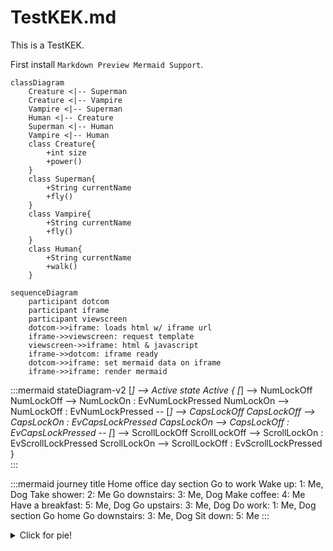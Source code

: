 # TestKEK.md
This is a TestKEK. 

First install `Markdown Preview Mermaid Support`.


```mermaid
classDiagram
    Creature <|-- Superman
    Creature <|-- Vampire
    Vampire <|-- Superman
    Human <|-- Creature
    Superman <|-- Human
    Vampire <|-- Human
    class Creature{
        +int size
        +power()
    }
    class Superman{
        +String currentName
        +fly()
    }
    class Vampire{
        +String currentName
        +fly()
    }
    class Human{
        +String currentName
        +walk()
    }
```

```mermaid
sequenceDiagram
    participant dotcom
    participant iframe
    participant viewscreen
    dotcom->>iframe: loads html w/ iframe url
    iframe->>viewscreen: request template
    viewscreen->>iframe: html & javascript
    iframe->>dotcom: iframe ready
    dotcom->>iframe: set mermaid data on iframe
    iframe->>iframe: render mermaid
```

:::mermaid
stateDiagram-v2
    [*] --> Active
    state Active {
        [*] --> NumLockOff
        NumLockOff --> NumLockOn : EvNumLockPressed
        NumLockOn --> NumLockOff : EvNumLockPressed
        --
        [*] --> CapsLockOff
        CapsLockOff --> CapsLockOn : EvCapsLockPressed
        CapsLockOn --> CapsLockOff : EvCapsLockPressed
        --
        [*] --> ScrollLockOff
        ScrollLockOff --> ScrollLockOn : EvScrollLockPressed
        ScrollLockOn --> ScrollLockOff : EvScrollLockPressed
    }    
:::

:::mermaid
journey
    title Home office day
    section Go to work
      Wake up: 1: Me, Dog
      Take shower: 2: Me
      Go downstairs: 3: Me, Dog
      Make coffee: 4: Me
      Have a breakfast: 5: Me, Dog
      Go upstairs: 3: Me, Dog
      Do work: 1: Me, Dog
    section Go home
      Go downstairs: 3: Me, Dog
      Sit down: 5: Me
:::

<details>
<summary>Click for pie!</summary>

:::mermaid
pie title Fishermans in countries
    "Norway" : 684
    "Sweden" : 234
    "Switzerland" : 10
:::
</details>
